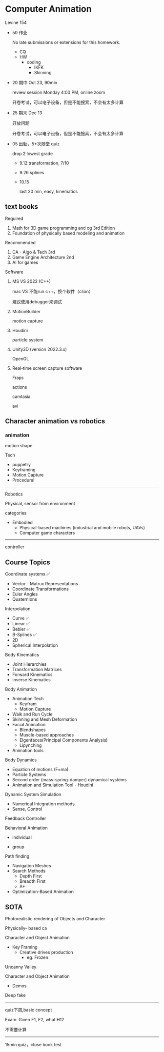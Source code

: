 # Computer Animation

Levine 154

- 50 作业

  No late submissions or extensions for this homework.

  - CQ
  - HW
    - coding
      - IKFK
      - Skinning

- 20 期中 Oct 23, 90min

  review session Monday 4:00 PM, online zoom

  开卷考试，可以电子设备，但是不能搜索，不会有太多计算

- 25 期末 Dec 13

  开放问题

  开卷考试，可以电子设备，但是不能搜索，不会有太多计算

- 05 出勤，5+次随堂 quiz

  drop 2 lowest grade

  - 9.12 transformation, 7/10
  
  - 9.26 splines
  
  - 10.15
  
    last 20 min, easy, kinematics


## text books

Required

1. Math for 3D game programming and cg 3rd Edition
2. Foundation of physically based modeling and animation

Recommended

1. CA - Algo & Tech 3rd
2. Game Engine Architecture 2nd
3. AI for games

Software

1. MS VS 2022 (C++)

   mac VS 不能run c++，换个软件（clion）

   建议使用debugger来调试

2. MotionBuilder

   motion capture

3. Houdini

   particle system

4. Unity3D (version 2022.3.x)

   OpenGL

5. Real-time screen capture software

   Fraps

   actions

   camtasia

   avi

## Character animation vs robotics

### animation

motion shape

Tech

- puppetry
- Keyframing
- Motion Capture
- Procedural

---

Robotics

Physical, sensor from environment

categories

- Embodied
  - Physical-based machines (industrial and mobile robots, UAVs)
  - Computer game characters

---

controller

## Course Topics

Coordinate systems ✅

- Vector - Matrux Representations
- Coordinate Transformations
- Euler Angles
- Quaternions

Interpolation  

- Curve  ✅
- Linear  ✅
- Bebier  ✅
- B-Splines  ✅
- 2D
- Spherical Interpolation

Body Kinematics

- Joint Hierarchies
- Transformation Matrices
- Forward Kinematics
- Inverse Kinematics

Body Animation

- Animation Tech
  - Keyfram
  - Motion Capture
- Walk and Run Cycle
- Skinning and Mesh Deformation
- Facial Animation
  - Blendshapes
  - Muscle-based approaches
  - Elgenfaces(Principal Components Analysis)
  - Lipynching
- Animation tools

Body Dynamics

- Equation of motions (F=ma)
- Particle Systems
- Second order (mass-spring-damper) dynamical systems
- Animation and Simulation Tool - Houdini

Dynamic System Simulation

- Numerical Integration methods
- Sense, Control

Feedback Controller

Behavioral Animation

- individual

- group

Path finding

- Navigation Meshes
- Search Methods
  - Depth First
  - Breadth First
  - A*
- Optimization-Based Animation

## SOTA

Photorealistic rendering of Objects and Character

Physically- based ca

Character and Object Animation

- Key Framing
  - Creative drives production
    - eg. Frozen

Uncanny Valley

Character and Object Animation

- Demos

Deep fake

---

quiz下周,basic concept

Exam: Given F1, F2, what H12

不需要计算

---

15min quiz，close book test
